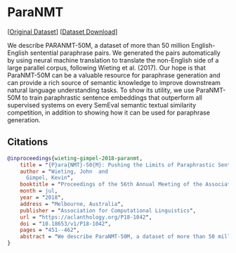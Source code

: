 # ParaNMT

[[Original Dataset](http://www.cs.cmu.edu/~jwieting/)] [[Dataset Download](https://depia.wiki/files/paranmt-5m.jsonl.zst)]

We describe PARANMT-50M, a dataset of more than 50 million English-English sentential paraphrase pairs. We generated the pairs automatically by using neural machine translation to translate the non-English side of a large parallel corpus, following Wieting et al. (2017). Our hope is that ParaNMT-50M can be a valuable resource for paraphrase generation and can provide a rich source of semantic knowledge to improve downstream natural language understanding tasks. To show its utility, we use ParaNMT-50M to train paraphrastic sentence embeddings that outperform all supervised systems on every SemEval semantic textual similarity competition, in addition to showing how it can be used for paraphrase generation.

## Citations

```bibtex
@inproceedings{wieting-gimpel-2018-paranmt,
    title = "{P}ara{NMT}-50{M}: Pushing the Limits of Paraphrastic Sentence Embeddings with Millions of Machine Translations",
    author = "Wieting, John  and
      Gimpel, Kevin",
    booktitle = "Proceedings of the 56th Annual Meeting of the Association for Computational Linguistics (Volume 1: Long Papers)",
    month = jul,
    year = "2018",
    address = "Melbourne, Australia",
    publisher = "Association for Computational Linguistics",
    url = "https://aclanthology.org/P18-1042",
    doi = "10.18653/v1/P18-1042",
    pages = "451--462",
    abstract = "We describe ParaNMT-50M, a dataset of more than 50 million English-English sentential paraphrase pairs. We generated the pairs automatically by using neural machine translation to translate the non-English side of a large parallel corpus, following Wieting et al. (2017). Our hope is that ParaNMT-50M can be a valuable resource for paraphrase generation and can provide a rich source of semantic knowledge to improve downstream natural language understanding tasks. To show its utility, we use ParaNMT-50M to train paraphrastic sentence embeddings that outperform all supervised systems on every SemEval semantic textual similarity competition, in addition to showing how it can be used for paraphrase generation.",
}
```

